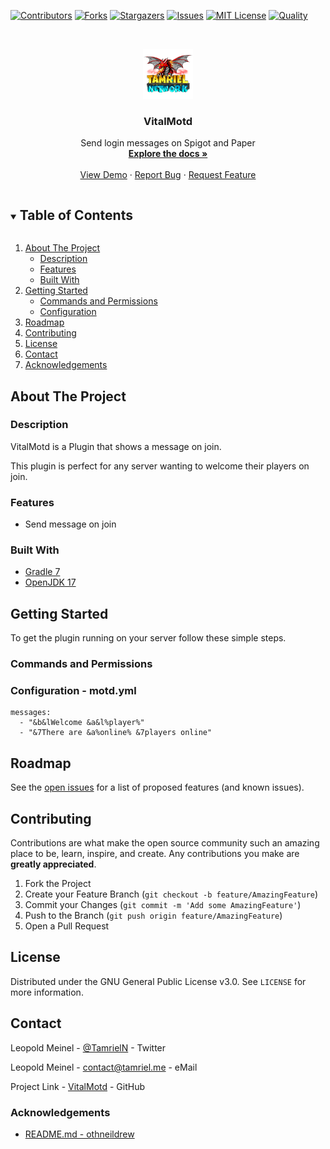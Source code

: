 <!-- PROJECT SHIELDS -->
[![Contributors][contributors-shield]][contributors-url]
[![Forks][forks-shield]][forks-url]
[![Stargazers][stars-shield]][stars-url]
[![Issues][issues-shield]][issues-url]
[![MIT License][license-shield]][license-url]
[![Quality][quality-shield]][quality-url]

<!-- PROJECT LOGO -->
<!--suppress ALL -->
<br />
<p align="center">
  <a href="https://github.com/TamrielNetwork/VitalMotd">
    <img src="images/logo.png" alt="Logo" width="80" height="80">
  </a>

<h3 align="center">VitalMotd</h3>

  <p align="center">
    Send login messages on Spigot and Paper
    <br />
    <a href="https://github.com/TamrielNetwork/VitalMotd"><strong>Explore the docs »</strong></a>
    <br />
    <br />
    <a href="https://github.com/TamrielNetwork/VitalMotd">View Demo</a>
    ·
    <a href="https://github.com/TamrielNetwork/VitalMotd/issues">Report Bug</a>
    ·
    <a href="https://github.com/TamrielNetwork/VitalMotd/issues">Request Feature</a>
  </p>

<!-- TABLE OF CONTENTS -->
<details open="open">
  <summary><h2 style="display: inline-block">Table of Contents</h2></summary>
  <ol>
    <li>
      <a href="#about-the-project">About The Project</a>
      <ul>
        <li><a href="#description">Description</a></li>
        <li><a href="#features">Features</a></li>
        <li><a href="#built-with">Built With</a></li>
      </ul>
    </li>
    <li>
      <a href="#getting-started">Getting Started</a>
      <ul>
        <li><a href="#commands-and-permissions">Commands and Permissions</a></li>
        <li><a href="#configuration">Configuration</a></li>
      </ul>
    </li>
    <li><a href="#roadmap">Roadmap</a></li>
    <li><a href="#contributing">Contributing</a></li>
    <li><a href="#license">License</a></li>
    <li><a href="#contact">Contact</a></li>
    <li><a href="#acknowledgements">Acknowledgements</a></li>
  </ol>
</details>

<!-- ABOUT THE PROJECT -->

## About The Project

### Description

VitalMotd is a Plugin that shows a message on join.

This plugin is perfect for any server wanting to welcome their players on join.

### Features

* Send message on join

### Built With

* [Gradle 7](https://docs.gradle.org/7.4/release-notes.html)
* [OpenJDK 17](https://openjdk.java.net/projects/jdk/17/)

<!-- GETTING STARTED -->

## Getting Started

To get the plugin running on your server follow these simple steps.

### Commands and Permissions

### Configuration - motd.yml

```
messages:
  - "&b&lWelcome &a&l%player%"
  - "&7There are &a%online% &7players online"
```

<!-- ROADMAP -->

## Roadmap

See the [open issues](https://github.com/TamrielNetwork/VitalMotd/issues) for a list of proposed features (and known
issues).

<!-- CONTRIBUTING -->

## Contributing

Contributions are what make the open source community such an amazing place to be, learn, inspire, and create. Any
contributions you make are **greatly appreciated**.

1. Fork the Project
2. Create your Feature Branch (`git checkout -b feature/AmazingFeature`)
3. Commit your Changes (`git commit -m 'Add some AmazingFeature'`)
4. Push to the Branch (`git push origin feature/AmazingFeature`)
5. Open a Pull Request

<!-- LICENSE -->

## License

Distributed under the GNU General Public License v3.0. See `LICENSE` for more information.

<!-- CONTACT -->

## Contact

Leopold Meinel - [@TamrielN](https://twitter.com/TamrielN) - Twitter

Leopold Meinel - [contact@tamriel.me](mailto:contact@tamriel.me) - eMail

Project Link - [VitalMotd](https://github.com/TamrielNetwork/VitalMotd) - GitHub

<!-- ACKNOWLEDGEMENTS -->

### Acknowledgements

* [README.md - othneildrew](https://github.com/othneildrew/Best-README-Template)

<!-- MARKDOWN LINKS & IMAGES -->

[contributors-shield]: https://img.shields.io/github/contributors-anon/TamrielNetwork/VitalMotd?style=for-the-badge

[contributors-url]: https://github.com/TamrielNetwork/VitalMotd/graphs/contributors

[forks-shield]: https://img.shields.io/github/forks/TamrielNetwork/VitalMotd?label=Forks&style=for-the-badge

[forks-url]: https://github.com/TamrielNetwork/VitalMotd/network/members

[stars-shield]: https://img.shields.io/github/stars/TamrielNetwork/VitalMotd?style=for-the-badge

[stars-url]: https://github.com/TamrielNetwork/VitalMotd/stargazers

[issues-shield]: https://img.shields.io/github/issues/TamrielNetwork/VitalMotd?style=for-the-badge

[issues-url]: https://github.com/TamrielNetwork/VitalMotd/issues

[license-shield]: https://img.shields.io/github/license/TamrielNetwork/VitalMotd?style=for-the-badge

[license-url]: https://github.com/TamrielNetwork/VitalMotd/blob/main/LICENSE

[quality-shield]: https://img.shields.io/codefactor/grade/github/TamrielNetwork/VitalMotd?style=for-the-badge

[quality-url]: https://www.codefactor.io/repository/github/TamrielNetwork/VitalMotd
